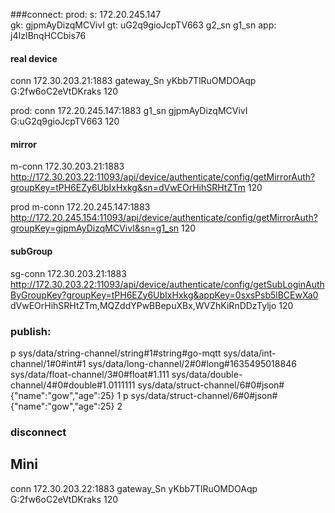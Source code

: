###connect:
prod: 
s: 172.20.245.147  
gk: gjpmAyDizqMCVivI
gt: uG2q9gioJcpTV663
g2_sn
g1_sn
app: j4IzIBnqHCCbis76
#### real device
conn 172.30.203.21:1883 gateway_Sn yKbb7TlRuOMDOAqp G:2fw6oC2eVtDKraks 120

prod:
conn 172.20.245.147:1883 g1_sn gjpmAyDizqMCVivI G:uG2q9gioJcpTV663 120

#### mirror
m-conn 172.30.203.21:1883 http://172.30.203.22:11093/api/device/authenticate/config/getMirrorAuth?groupKey=tPH6EZy6UbIxHxkg&sn=dVwEOrHihSRHtZTm 120

prod
m-conn 172.20.245.147:1883 http://172.20.245.154:11093/api/device/authenticate/config/getMirrorAuth?groupKey=gjpmAyDizqMCVivI&sn=g1_sn 120

#### subGroup
sg-conn 172.30.203.21:1883 http://172.30.203.22:11093/api/device/authenticate/config/getSubLoginAuthByGroupKey?groupKey=tPH6EZy6UbIxHxkg&appKey=0sxsPsb5lBCEwXa0 dVwEOrHihSRHtZTm,MQZddYPwBBepuXBx,WVZhKiRnDDzTyljo 120


### publish:
p sys/data/string-channel/string#1#string#go-mqtt sys/data/int-channel/1#0#int#1 sys/data/long-channel/2#0#long#1635495018846 sys/data/float-channel/3#0#float#1.111 sys/data/double-channel/4#0#double#1.0111111 sys/data/struct-channel/6#0#json#{"name":"gow","age":25} 1
p sys/data/struct-channel/6#0#json#{"name":"gow","age":25} 2

### disconnect

## Mini
conn 172.30.203.22:1883 gateway_Sn yKbb7TlRuOMDOAqp G:2fw6oC2eVtDKraks 120